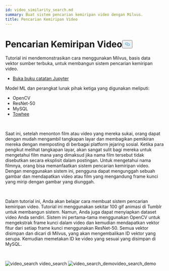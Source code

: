 ```yaml
---
id: video_similarity_search.md
summary: Buat sistem pencarian kemiripan video dengan Milvus.
title: Pencarian Kemiripan Video
---
```

<h1 id="Video-Similarity-Search" class="common-anchor-header">Pencarian Kemiripan Video<button data-href="#Video-Similarity-Search" class="anchor-icon" translate="no">
      <svg translate="no"
        aria-hidden="true"
        focusable="false"
        height="20"
        version="1.1"
        viewBox="0 0 16 16"
        width="16"
      >
        <path
          fill="#0092E4"
          fill-rule="evenodd"
          d="M4 9h1v1H4c-1.5 0-3-1.69-3-3.5S2.55 3 4 3h4c1.45 0 3 1.69 3 3.5 0 1.41-.91 2.72-2 3.25V8.59c.58-.45 1-1.27 1-2.09C10 5.22 8.98 4 8 4H4c-.98 0-2 1.22-2 2.5S3 9 4 9zm9-3h-1v1h1c1 0 2 1.22 2 2.5S13.98 12 13 12H9c-.98 0-2-1.22-2-2.5 0-.83.42-1.64 1-2.09V6.25c-1.09.53-2 1.84-2 3.25C6 11.31 7.55 13 9 13h4c1.45 0 3-1.69 3-3.5S14.5 6 13 6z"
        ></path>
      </svg>
    </button></h1><p>Tutorial ini mendemonstrasikan cara menggunakan Milvus, basis data vektor sumber terbuka, untuk membangun sistem pencarian kemiripan video.</p>
<ul>
<li><a href="https://github.com/towhee-io/examples/tree/main/video/reverse_video_search">Buka buku catatan Jupyter</a></li>
</ul>
<p>Model ML dan perangkat lunak pihak ketiga yang digunakan meliputi:</p>
<ul>
<li>OpenCV</li>
<li>ResNet-50</li>
<li>MySQL</li>
<li><a href="https://towhee.io/">Towhee</a></li>
</ul>
<p><br/></p>
<p>Saat ini, setelah menonton film atau video yang mereka sukai, orang dapat dengan mudah mengambil tangkapan layar dan membagikan pemikiran mereka dengan memposting di berbagai platform jejaring sosial. Ketika para pengikut melihat tangkapan layar, akan sangat sulit bagi mereka untuk mengetahui film mana yang dimaksud jika nama film tersebut tidak disebutkan secara eksplisit dalam postingan. Untuk mengetahui nama filmnya, orang bisa memanfaatkan sistem pencarian kemiripan video. Dengan menggunakan sistem ini, pengguna dapat mengunggah sebuah gambar dan mendapatkan video atau film yang mengandung frame kunci yang mirip dengan gambar yang diunggah.</p>
<p><br/></p>
<p>Dalam tutorial ini, Anda akan belajar cara membuat sistem pencarian kemiripan video. Tutorial ini menggunakan sekitar 100 gif animasi di Tumblr untuk membangun sistem. Namun, Anda juga dapat menyiapkan dataset video Anda sendiri. Sistem ini pertama-tama menggunakan OpenCV untuk mengekstrak frame kunci dalam video dan kemudian mendapatkan vektor fitur dari setiap frame kunci menggunakan ResNet-50. Semua vektor disimpan dan dicari di Milvus, yang akan mengembalikan ID vektor yang serupa. Kemudian memetakan ID ke video yang sesuai yang disimpan di MySQL.</p>
<p><br/></p>
<p>
  
   <span class="img-wrapper"> <img translate="no" src="/docs/v2.4.x/assets/video_search.png" alt="video_search" class="doc-image" id="video_search" />
   </span> <span class="img-wrapper"> <span>video_search</span> </span> <span class="img-wrapper"> <img translate="no" src="/docs/v2.4.x/assets/video_search_demo.gif" alt="video_search_demo" class="doc-image" id="video_search_demo" /><span>video_search_demo</span> </span></p>
